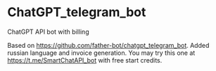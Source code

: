 # ChatGPT_telegram_bot
ChatGPT API bot with billing

Based on https://github.com/father-bot/chatgpt_telegram_bot. 
Added russian language and invoice generation.
You may try this one at https://t.me/SmartChatAPI_bot with free start credits.

